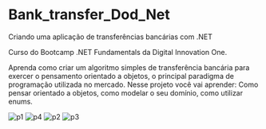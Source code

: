 # Bank_transfer_Dod_Net
Criando uma aplicação de transferências bancárias com .NET 



Curso do Bootcamp .NET Fundamentals da Digital Innovation One.

Aprenda como criar um algoritmo simples de transferência bancária para exercer o pensamento orientado a objetos, o principal paradigma de programação utilizada no mercado. Nesse projeto você vai aprender: Como pensar orientado a objetos, como modelar o seu domínio, como utilizar enums.


![p1](https://user-images.githubusercontent.com/66983974/118341210-9f25b300-b4f4-11eb-897a-83d2d081c8f8.jpg)
![p4](https://user-images.githubusercontent.com/66983974/118341231-b369b000-b4f4-11eb-9bd5-453ff7b8cfc0.jpg)
![p2](https://user-images.githubusercontent.com/66983974/118341267-ca100700-b4f4-11eb-9d78-c9b10a7dccf6.jpg)
![p3](https://user-images.githubusercontent.com/66983974/118341284-d7c58c80-b4f4-11eb-83cf-572fe7f7b975.jpg)
